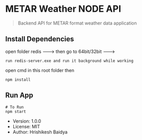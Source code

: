# METAR Weather NODE API

> Backend API for METAR format weather data application

## Install Dependencies



open folder redis ---> then go to 64bit/32bit --->
```
run redis-server.exe and run it background while working

```
open cmd in this root folder
then
```
npm install
```

## Run App

```
# To Run
npm start
```

- Version: 1.0.0
- License: MIT
- Author: Hrishikesh Baidya